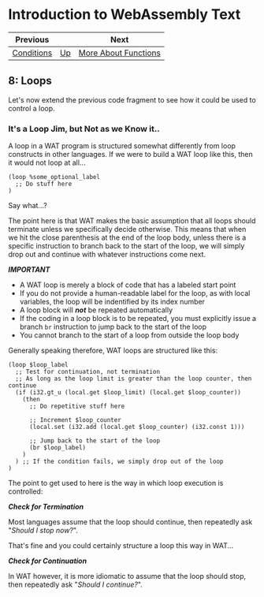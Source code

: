 # Introduction to WebAssembly Text

| Previous | | Next
|---|---|---
| [Conditions](../07/) | [Up](/chriswhealy/introduction-to-web-assembly-text) | [More About Functions](../09/)

## 8: Loops

Let's now extend the previous code fragment to see how it could be used to control a loop.

### It's a Loop Jim, but Not as we Know it..

A loop in a WAT program is structured somewhat differently from loop constructs in other languages.  If we were to build a WAT loop like this, then it would not loop at all...

```wast
(loop %some_optional_label
  ;; Do stuff here
)
```

Say what...?

The point here is that WAT makes the basic assumption that all loops should terminate unless we specifically decide otherwise.  This means that when we hit the close parenthesis at the end of the loop body, unless there is a specific instruction to branch back to the start of the loop, we will simply drop out and continue with whatever instructions come next.

***IMPORTANT***

* A WAT loop is merely a block of code that has a labeled start point
* If you do not provide a human-readable label for the loop, as with local variables, the loop will be indentified by its index number
* A loop block will ***not*** be repeated automatically
* If the coding in a loop block is to be repeated, you must explicitly issue a branch `br` instruction to jump back to the start of the loop
* You cannot branch to the start of a loop from outside the loop body

Generally speaking therefore, WAT loops are structured like this:

```wast
(loop $loop_label
  ;; Test for continuation, not termination
  ;; As long as the loop limit is greater than the loop counter, then continue
  (if (i32.gt_u (local.get $loop_limit) (local.get $loop_counter))
    (then
      ;; Do repetitive stuff here

      ;; Increment $loop_counter
      (local.set (i32.add (local.get $loop_counter) (i32.const 1)))

      ;; Jump back to the start of the loop
      (br $loop_label)
    )
  ) ;; If the condition fails, we simply drop out of the loop
)
```

The point to get used to here is the way in which loop execution is controlled:

***Check for Termination***

Most languages assume that the loop should continue, then repeatedly ask "*Should I stop now?*".

That's fine and you could certainly structure a loop this way in WAT...

***Check for Continuation***

In WAT however, it is more idiomatic to assume that the loop should stop, then repeatedly ask "*Should I continue?*".

